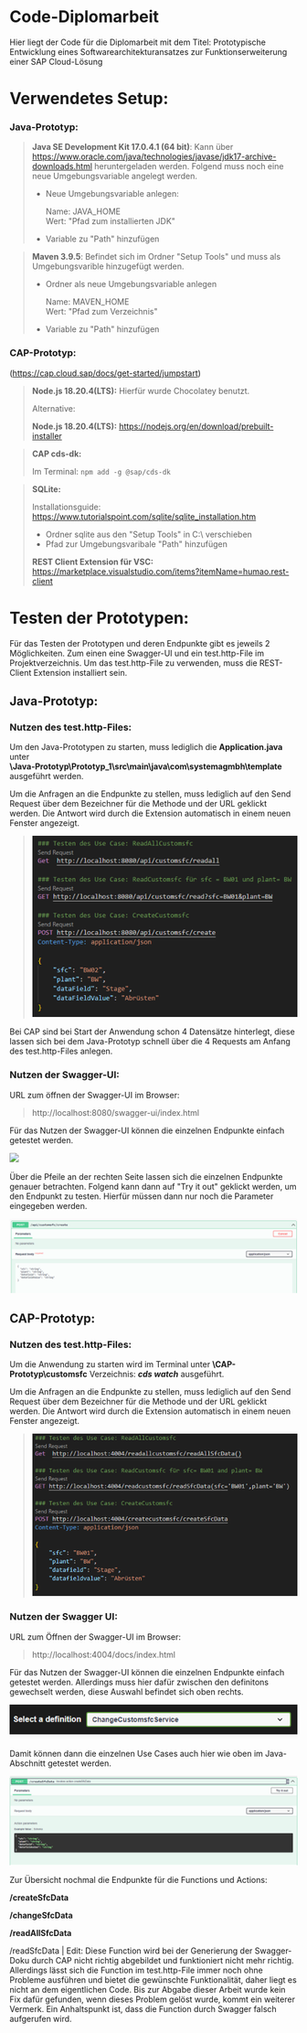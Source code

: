 # Code-Diplomarbeit
Hier liegt der Code für die Diplomarbeit mit dem Titel: Prototypische Entwicklung eines Softwarearchitekturansatzes zur Funktionserweiterung einer SAP Cloud-Lösung

# Verwendetes Setup:

### Java-Prototyp:
> **Java SE Development Kit 17.0.4.1 (64 bit)**: Kann über https://www.oracle.com/java/technologies/javase/jdk17-archive-downloads.html heruntergeladen werden. Folgend muss noch eine neue Umgebungsvariable angelegt werden.
> 
> - Neue Umgebungsvariable anlegen: 
>
>    Name: JAVA_HOME <br>
>    Wert: "Pfad zum installierten JDK"
>
> - Variable zu "Path" hinzufügen

> **Maven 3.9.5**: Befindet sich im Ordner "Setup Tools" und muss als Umgebungsvarible hinzugefügt werden.
>
> - Ordner als neue Umgebungsvariable anlegen
>
>   Name: MAVEN_HOME <br>
>   Wert: "Pfad zum Verzeichnis"
> 
>
> - Variable zu "Path" hinzufügen

### CAP-Prototyp: <br>
(https://cap.cloud.sap/docs/get-started/jumpstart)

> **Node.js 18.20.4(LTS):** Hierfür wurde Chocolatey benutzt.
>
> Alternative:
>
> **Node.js 18.20.4(LTS):** https://nodejs.org/en/download/prebuilt-installer

> **CAP cds-dk:** <br>
> 
> Im Terminal: `npm add -g @sap/cds-dk`

> **SQLite:** 
>
> Installationsguide: https://www.tutorialspoint.com/sqlite/sqlite_installation.htm
> - Ordner sqlite aus den "Setup Tools" in C:\ verschieben
> - Pfad zur Umgebungsvaribale "Path" hinzufügen
>
> **REST Client Extension für VSC:** https://marketplace.visualstudio.com/items?itemName=humao.rest-client

# Testen der Prototypen:

Für das Testen der Prototypen und deren Endpunkte gibt es jeweils 2 Möglichkeiten. Zum einen eine Swagger-UI und ein test.http-File im Projektverzeichnis.
Um das test.http-File zu verwenden, muss die REST-Client Extension installiert sein.

## Java-Prototyp:

### Nutzen des test.http-Files:

Um den Java-Prototypen zu starten, muss lediglich die **Application.java** unter <br> 
**\Java-Prototyp\Prototyp_1\src\main\java\com\systemagmbh\template** ausgeführt werden.

Um die Anfragen an die Endpunkte zu stellen, muss lediglich auf den Send Request über dem Bezeichner für die Methode und der URL geklickt werden. Die Antwort wird durch die Extension
automatisch in einem neuen Fenster angezeigt.

> ![](/graphics/test_http_file_Java.PNG)

Bei CAP sind bei Start der Anwendung schon 4 Datensätze hinterlegt, diese lassen sich bei dem Java-Prototyp
schnell über die 4 Requests am Anfang des test.http-Files anlegen.

### Nutzen der Swagger-UI:


URL zum öffnen der Swagger-UI im Browser:

> http://localhost:8080/swagger-ui/index.html

Für das Nutzen der Swagger-UI können die einzelnen Endpunkte einfach getestet werden.

![](/graphics/Swagger_Überblick_Java.PNG)

Über die Pfeile an der rechten Seite lassen sich die einzelnen Endpunkte genauer betrachten. Folgend kann dann auf "Try it out" geklickt werden, um
den Endpunkt zu testen. Hierfür müssen dann nur noch die Parameter eingegeben werden.

![](/graphics/Swagger_Beispiel_Create.PNG)


## CAP-Prototyp:

### Nutzen des test.http-Files:

Um die Anwendung zu starten wird im Terminal unter **\CAP-Prototyp\customsfc** Verzeichnis: ***cds watch*** ausgeführt.

Um die Anfragen an die Endpunkte zu stellen, muss lediglich auf den Send Request über dem Bezeichner für die Methode und der URL geklickt werden. Die Antwort wird durch die Extension
automatisch in einem neuen Fenster angezeigt.

> ![](/graphics/test_http_file_cap.PNG)

### Nutzen der Swagger UI:

URL zum Öffnen der Swagger-UI im Browser:

> http://localhost:4004/docs/index.html

Für das Nutzen der Swagger-UI können die einzelnen Endpunkte einfach getestet werden. Allerdings muss hier dafür zwischen den definitons gewechselt werden, diese Auswahl
befindet sich oben rechts.

![](/graphics/Swagger_wechsel_definitions.PNG)

Damit können dann die einzelnen Use Cases auch hier wie oben im Java-Abschnitt getestet werden.

![](/graphics/Swagger_Beispiel_Create_CAP.PNG)

Zur Übersicht nochmal die Endpunkte für die Functions und Actions:

**/createSfcData**

**/changeSfcData**

**/readAllSfcData**

/readSfcData  | Edit: Diese Function wird bei der Generierung der Swagger-Doku durch CAP nicht richtig abgebildet und funktioniert nicht mehr richtig. Allerdings lässt sich die
Function im test.http-File immer noch ohne Probleme ausführen und bietet die gewünschte Funktionalität, daher liegt es nicht an dem eigentlichen Code. Bis zur Abgabe dieser Arbeit
wurde kein Fix dafür gefunden, wenn dieses Problem gelöst wurde, kommt ein weiterer Vermerk. Ein Anhaltspunkt ist, dass die Function durch Swagger falsch aufgerufen wird.